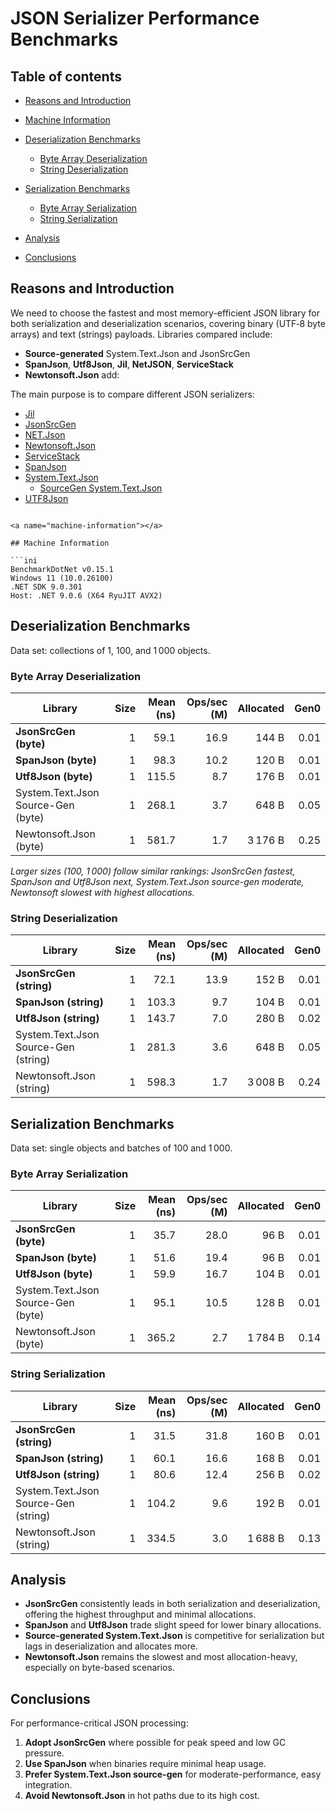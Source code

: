 # JSON Serializer Performance Benchmarks

## Table of contents

* [Reasons and Introduction](#reasons-and-introduction)
* [Machine Information](#machine-information)
* [Deserialization Benchmarks](#deserialization-benchmarks)

    * [Byte Array Deserialization](#byte-array-deserialization)
    * [String Deserialization](#string-deserialization)
* [Serialization Benchmarks](#serialization-benchmarks)

    * [Byte Array Serialization](#byte-array-serialization)
    * [String Serialization](#string-serialization)
* [Analysis](#analysis)
* [Conclusions](#conclusions)

<a name="reasons-and-introduction"></a>

## Reasons and Introduction

We need to choose the fastest and most memory-efficient JSON library for both serialization and deserialization scenarios, covering binary (UTF‑8 byte arrays) and text (strings) payloads. Libraries compared include:

* **Source-generated** System.Text.Json and JsonSrcGen
* **SpanJson**, **Utf8Json**, **Jil**, **NetJSON**, **ServiceStack**
* **Newtonsoft.Json**
  add:

The main purpose is to compare different JSON serializers:
- [Jil](https://github.com/kevin-montrose/Jil)
- [JsonSrcGen](https://github.com/trampster/JsonSrcGen)
- [NET.Json](https://github.com/netjson/netjson)
- [Newtonsoft.Json](https://github.com/JamesNK/Newtonsoft.Json)
- [ServiceStack](https://github.com/ServiceStack/ServiceStack)
- [SpanJson](https://github.com/Tornhoof/SpanJson)
- [System.Text.Json](https://github.com/dotnet/runtime/blob/main/src/libraries/System.Text.Json/ref/System.Text.Json.cs)
    - [SourceGen System.Text.Json ](https://github.com/dotnet/runtime/blob/main/src/libraries/System.Text.Json/ref/System.Text.Json.cs)
- [UTF8Json](https://github.com/dotnet/runtime/blob/main/src/libraries/System.Text.Json/ref/System.Text.Json.cs)
```

<a name="machine-information"></a>

## Machine Information

```ini
BenchmarkDotNet v0.15.1
Windows 11 (10.0.26100)
.NET SDK 9.0.301
Host: .NET 9.0.6 (X64 RyuJIT AVX2)
```

<a name="deserialization-benchmarks"></a>

## Deserialization Benchmarks

Data set: collections of 1, 100, and 1 000 objects.

<a name="byte-array-deserialization"></a>

### Byte Array Deserialization

| Library                            | Size | Mean (ns) | Ops/sec (M) | Allocated | Gen0 |
| ---------------------------------- | ---: | --------: | ----------: | --------: | ---: |
| **JsonSrcGen (byte)**              |    1 |      59.1 |        16.9 |     144 B | 0.01 |
| **SpanJson (byte)**                |    1 |      98.3 |        10.2 |     120 B | 0.01 |
| **Utf8Json (byte)**                |    1 |     115.5 |         8.7 |     176 B | 0.01 |
| System.Text.Json Source-Gen (byte) |    1 |     268.1 |         3.7 |     648 B | 0.05 |
| Newtonsoft.Json (byte)             |    1 |     581.7 |         1.7 |   3 176 B | 0.25 |

*Larger sizes (100, 1 000) follow similar rankings: JsonSrcGen fastest, SpanJson and Utf8Json next, System.Text.Json source-gen moderate, Newtonsoft slowest with highest allocations.*

<a name="string-deserialization"></a>

### String Deserialization

| Library                              | Size | Mean (ns) | Ops/sec (M) | Allocated | Gen0 |
| ------------------------------------ | ---: | --------: | ----------: | --------: | ---: |
| **JsonSrcGen (string)**              |    1 |      72.1 |        13.9 |     152 B | 0.01 |
| **SpanJson (string)**                |    1 |     103.3 |         9.7 |     104 B | 0.01 |
| **Utf8Json (string)**                |    1 |     143.7 |         7.0 |     280 B | 0.02 |
| System.Text.Json Source-Gen (string) |    1 |     281.3 |         3.6 |     648 B | 0.05 |
| Newtonsoft.Json (string)             |    1 |     598.3 |         1.7 |   3 008 B | 0.24 |

<a name="serialization-benchmarks"></a>

## Serialization Benchmarks

Data set: single objects and batches of 100 and 1 000.

<a name="byte-array-serialization"></a>

### Byte Array Serialization

| Library                            | Size | Mean (ns) | Ops/sec (M) | Allocated | Gen0 |
| ---------------------------------- | ---: | --------: | ----------: | --------: | ---: |
| **JsonSrcGen (byte)**              |    1 |      35.7 |        28.0 |      96 B | 0.01 |
| **SpanJson (byte)**                |    1 |      51.6 |        19.4 |      96 B | 0.01 |
| **Utf8Json (byte)**                |    1 |      59.9 |        16.7 |     104 B | 0.01 |
| System.Text.Json Source-Gen (byte) |    1 |      95.1 |        10.5 |     128 B | 0.01 |
| Newtonsoft.Json (byte)             |    1 |     365.2 |         2.7 |   1 784 B | 0.14 |

<a name="string-serialization"></a>

### String Serialization

| Library                              | Size | Mean (ns) | Ops/sec (M) | Allocated | Gen0 |
| ------------------------------------ | ---: | --------: | ----------: | --------: | ---: |
| **JsonSrcGen (string)**              |    1 |      31.5 |        31.8 |     160 B | 0.01 |
| **SpanJson (string)**                |    1 |      60.1 |        16.6 |     168 B | 0.01 |
| **Utf8Json (string)**                |    1 |      80.6 |        12.4 |     256 B | 0.02 |
| System.Text.Json Source-Gen (string) |    1 |     104.2 |         9.6 |     192 B | 0.01 |
| Newtonsoft.Json (string)             |    1 |     334.5 |         3.0 |   1 688 B | 0.13 |

<a name="analysis"></a>

## Analysis

* **JsonSrcGen** consistently leads in both serialization and deserialization, offering the highest throughput and minimal allocations.
* **SpanJson** and **Utf8Json** trade slight speed for lower binary allocations.
* **Source-generated System.Text.Json** is competitive for serialization but lags in deserialization and allocates more.
* **Newtonsoft.Json** remains the slowest and most allocation-heavy, especially on byte-based scenarios.

<a name="conclusions"></a>

## Conclusions

For performance-critical JSON processing:

1. **Adopt JsonSrcGen** where possible for peak speed and low GC pressure.
2. **Use SpanJson** when binaries require minimal heap usage.
3. **Prefer System.Text.Json source-gen** for moderate-performance, easy integration.
4. **Avoid Newtonsoft.Json** in hot paths due to its high cost.
